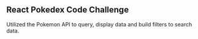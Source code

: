 ## React Pokedex Code Challenge

Utilized the Pokemon API to query, display data
and build filters to search data.
